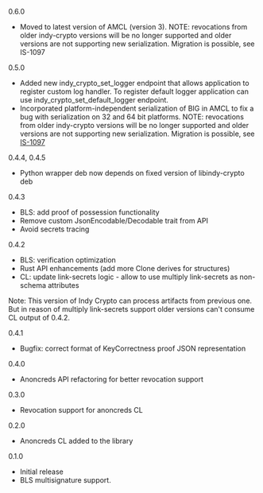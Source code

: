 0.6.0
- Moved to latest version of AMCL (version 3). NOTE: revocations from older indy-crypto versions will be no longer supported and older versions are not supporting new serialization. Migration is possible, see IS-1097

0.5.0
-  Added new indy_crypto_set_logger endpoint that allows application to register custom log handler. To register default logger application can use indy_crypto_set_default_logger endpoint.
- Incorporated platform-independent serialization of BIG in AMCL to fix a bug with serialization on 32 and 64 bit platforms. NOTE: revocations from older indy-crypto versions will be no longer supported and older versions are not supporting new serialization. Migration is possible, see [IS-1097](https://jira.hyperledger.org/browse/IS-1097)

0.4.4, 0.4.5
- Python wrapper deb now depends on fixed version of libindy-crypto deb

0.4.3
- BLS: add proof of possession functionality
- Remove custom JsonEncodable/Decodable trait from API
- Avoid secrets tracing

0.4.2
- BLS: verification optimization
- Rust API enhancements (add more Clone derives for structures)
- CL: update link-secrets logic - allow to use multiply link-secrets as non-schema attributes

Note:
This version of Indy Crypto can process artifacts from previous one.
But in reason of multiply link-secrets support older versions can't consume CL output of 0.4.2.

0.4.1
- Bugfix: correct format of KeyCorrectness proof JSON representation

0.4.0
- Anoncreds API refactoring for better revocation support


0.3.0
- Revocation support for anoncreds CL


0.2.0
- Anoncreds CL added to the library


0.1.0
- Initial release
- BLS multisignature support.
